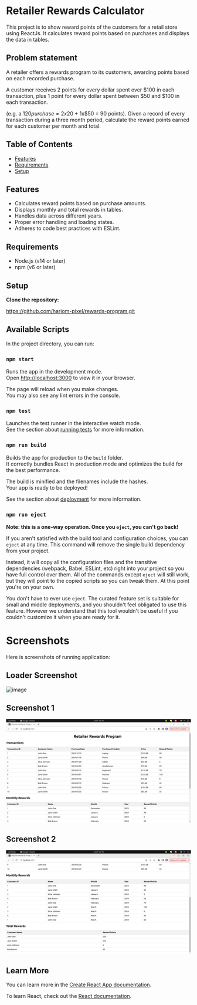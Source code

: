 # Retailer Rewards Calculator

This project is to show reward points of the customers for a retail store using ReactJs. It calculates reward points based on purchases and displays the data in tables.

## Problem statement

A retailer offers a rewards program to its customers, awarding points based on each recorded purchase.

A customer receives 2 points for every dollar spent over $100 in each transaction, plus 1 point for every dollar spent between $50 and $100 in each transaction.

(e.g. a $120 purchase = 2x$20 + 1x$50 = 90 points). Given a record of every transaction during a three month period, calculate the reward points earned for each customer per month and total.

## Table of Contents

- [Features](#features)
- [Requirements](#requirements)
- [Setup](#setup)

## Features

- Calculates reward points based on purchase amounts.
- Displays monthly and total rewards in tables.
- Handles data across different years.
- Proper error handling and loading states.
- Adheres to code best practices with ESLint.

## Requirements

- Node.js (v14 or later)
- npm (v6 or later)

## Setup

**Clone the repository:**

https://github.com/hariom-pixel/rewards-program.git

## Available Scripts

In the project directory, you can run:

### `npm start`

Runs the app in the development mode.\
Open [http://localhost:3000](http://localhost:3000) to view it in your browser.

The page will reload when you make changes.\
You may also see any lint errors in the console.

### `npm test`

Launches the test runner in the interactive watch mode.\
See the section about [running tests](https://facebook.github.io/create-react-app/docs/running-tests) for more information.

### `npm run build`

Builds the app for production to the `build` folder.\
It correctly bundles React in production mode and optimizes the build for the best performance.

The build is minified and the filenames include the hashes.\
Your app is ready to be deployed!

See the section about [deployment](https://facebook.github.io/create-react-app/docs/deployment) for more information.

### `npm run eject`

**Note: this is a one-way operation. Once you `eject`, you can't go back!**

If you aren't satisfied with the build tool and configuration choices, you can `eject` at any time. This command will remove the single build dependency from your project.

Instead, it will copy all the configuration files and the transitive dependencies (webpack, Babel, ESLint, etc) right into your project so you have full control over them. All of the commands except `eject` will still work, but they will point to the copied scripts so you can tweak them. At this point you're on your own.

You don't have to ever use `eject`. The curated feature set is suitable for small and middle deployments, and you shouldn't feel obligated to use this feature. However we understand that this tool wouldn't be useful if you couldn't customize it when you are ready for it.

# Screenshots

Here is screenshots of running application:

## Loader Screenshot

![image](https://github.com/user-attachments/assets/e480ba72-2409-4a9d-9098-d4ba42ea5f4c)


## Screenshot 1

![Screenshot](public/images/screenshot-1.png)

## Screenshot 2

![Screenshot](public/images/screenshot-2.png)

## Learn More

You can learn more in the [Create React App documentation](https://facebook.github.io/create-react-app/docs/getting-started).

To learn React, check out the [React documentation](https://reactjs.org/).
